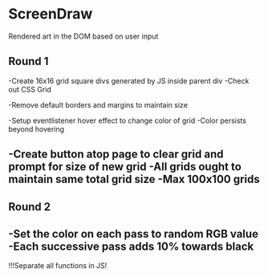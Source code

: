 # ScreenDraw
Rendered art in the DOM based on user input


Round 1
----------------------


-Create 16x16 grid square divs generated by JS inside parent div
    -Check out CSS Grid

-Remove default borders and margins to maintain size

-Setup eventlistener hover effect to change color of grid
    -Color persists beyond hovering

-Create button atop page to clear grid and prompt for size of new grid
    -All grids ought to maintain same total grid size
    -Max 100x100 grids
----------------------

Round 2
-------------------------


-Set the color on each pass to random RGB value
-Each successive pass adds 10% towards black
-------------------------


!!!Separate all functions in JS!